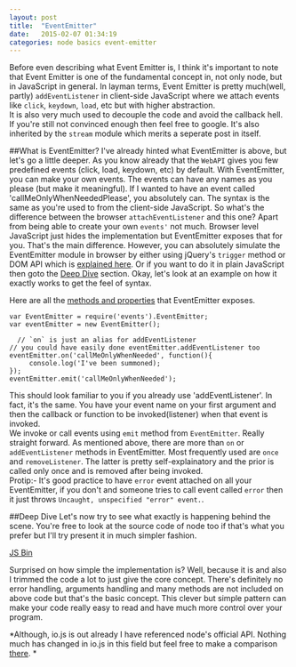 ```yaml
---
layout: post
title:  "EventEmitter"
date:   2015-02-07 01:34:19
categories: node basics event-emitter
---
```


Before even describing what Event Emitter is, I think it's important to note that Event Emitter is one of the fundamental concept in, not only node, but in JavaScript in general. In layman terms, Event Emitter is pretty much(well, partly) `addEventListener` in client-side JavaScript where we attach events like `click`, `keydown`, `load`, etc but with higher abstraction.  
It is also very much used to decouple the code and avoid the callback hell. If you're still not convinced enough then feel free to google. It's also inherited by the `stream` module which merits a seperate post in itself.  

##What is EventEmitter?
I've already hinted what EventEmitter is above, but let's go a little deeper. As you know already that the `WebAPI` gives you few predefined events (click, load, keydown, etc) by default. With EventEmitter, you can make your own events. The events can have any names as you please (but make it meaningful). If I wanted to have an event called 'callMeOnlyWhenNeededPlease', you absolutely can. The syntax is the same as you're used to from the client-side JavaScript. So what's the difference between the browser `attachEventListener` and this one? Apart from being able to create your own `events'` not much. Browser level JavaScript just hides the implementation but EventEmitter exposes that for you. That's the main difference. However, you can absolutely simulate the EventEmitter module in browser by either using jQuery's `trigger` method or DOM API which is [explained here](http://www.2ality.com/2013/06/triggering-events.html). Or if you want to do it in plain JavaScript then goto the [Deep Dive](#deep-dive) section.
Okay, let's look at an example on how it exactly works to get the feel of syntax.

Here are all the [methods and properties](http://nodejs.org/api/events.html) that EventEmitter exposes.

    var EventEmitter = require('events').EventEmitter;
    var eventEmitter = new EventEmitter();

	  // `on` is just an alias for addEventListener
    // you could have easily done eventEmitter.addEventListener too
    eventEmitter.on('callMeOnlyWhenNeeded', function(){
         console.log('I've been summoned);
    });
    eventEmitter.emit('callMeOnlyWhenNeeded');

This should look familiar to you if you already use 'addEventListener'. In fact, it's the same. You have your event name on your first argument and then the callback or function to be invoked(listener) when that event is invoked.  
We invoke or call events using `emit` method from `EventEmitter`. Really straight forward. As mentioned above, there are more than `on` or `addEventListener` methods in EventEmitter. Most frequently used are `once` and `removeListener`. The latter is pretty self-explainatory and the prior is called only once and is removed after being invoked.  
Protip:- It's good practice to have `error` event attached on all your EventEmitter, if you don't and someone tries to call event called `error` then it just throws `Uncaught, unspecified "error" event.`.  

##Deep Dive
Let's now try to see what exactly is happening behind the scene. You're free to look at the source code of node too if that's what you prefer but I'll try present it in much simpler fashion.

<a class="jsbin-embed" href="http://jsbin.com/fahovu/1/embed?js,console">JS Bin</a><script src="http://static.jsbin.com/js/embed.js"></script>

Surprised on how simple the implementation is? Well, because it is and also I trimmed the code a lot to just give the core concept. There's definitely no error handling, arguments handling and many methods are not included on above code but that's the basic concept. This clever but simple pattern can make your code really easy to read and have much more control over your program. 

*Although, io.js is out already I have referenced node's official API. Nothing much has changed in io.js in this field but feel free to make a comparison [there](https://iojs.org/api/events.html). *
